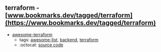 terraform - [www.bookmarks.dev/tagged/terraform](https://www.bookmarks.dev/tagged/terraform)
---
* [awesome-terraform](https://github.com/shuaibiyy/awesome-terraform#readme)
    * tags: [awesome-list](../tagged/awesome-list.md), [backend](../tagged/backend.md), [terraform](../tagged/terraform.md)
    * :octocat: [source code](https://github.com/shuaibiyy/awesome-terraform#readme)
